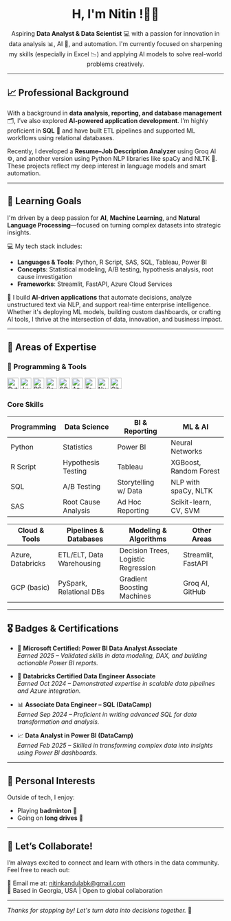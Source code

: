<!-- Profile Introduction -->
<h1 align="center">H, I'm Nitin !👋✨</h1>

<p align="center">
  Aspiring <strong>Data Analyst & Data Scientist</strong> 💻 with a passion for innovation in data analysis 📊, AI 🤖, and automation. I'm currently focused on sharpening my skills (especially in Excel 📉) and applying AI models to solve real-world problems creatively.
</p>

---

## 📈 Professional Background

With a background in <strong>data analysis, reporting, and database management</strong> 🗂️, I’ve also explored <strong>AI-powered application development</strong>. I’m highly proficient in <strong>SQL</strong> 🧠 and have built ETL pipelines and supported ML workflows using relational databases.

Recently, I developed a <strong>Resume–Job Description Analyzer</strong> using Groq AI ⚙️, and another version using Python NLP libraries like spaCy and NLTK 🐍. These projects reflect my deep interest in language models and smart automation.

---

## 🚀 Learning Goals

I'm driven by a deep passion for <strong>AI</strong>, <strong>Machine Learning</strong>, and <strong>Natural Language Processing</strong>—focused on turning complex datasets into strategic insights.

💻 My tech stack includes:
- **Languages & Tools**: Python, R Script, SAS, SQL, Tableau, Power BI
- **Concepts**: Statistical modeling, A/B testing, hypothesis analysis, root cause investigation
- **Frameworks**: Streamlit, FastAPI, Azure Cloud Services

🤖 I build **AI-driven applications** that automate decisions, analyze unstructured text via NLP, and support real-time enterprise intelligence. Whether it's deploying ML models, building custom dashboards, or crafting AI tools, I thrive at the intersection of data, innovation, and business impact.

---

## 💼 Areas of Expertise

### 🔧 Programming & Tools
<p align="left">
  <img src="https://cdn.jsdelivr.net/gh/devicons/devicon/icons/python/python-original.svg" width="26" alt="Python" title="Python"/>
  <img src="https://cdn.jsdelivr.net/gh/devicons/devicon/icons/jupyter/jupyter-original.svg" width="26" alt="Jupyter" title="Jupyter"/>
  <img src="https://cdn.jsdelivr.net/gh/devicons/devicon/icons/rstudio/rstudio-original.svg" width="26" alt="RStudio" title="RStudio"/>
  <img src="https://cdn.jsdelivr.net/gh/devicons/devicon/icons/postgresql/postgresql-original.svg" width="26" alt="PostgreSQL" title="PostgreSQL"/>
  <img src="https://cdn.jsdelivr.net/gh/devicons/devicon/icons/microsoftsqlserver/microsoftsqlserver-plain.svg" width="26" alt="SQL Server" title="SQL Server"/>
  <img src="https://cdn.jsdelivr.net/gh/devicons/devicon/icons/azure/azure-original.svg" width="26" alt="Azure" title="Azure"/>
  <img src="https://cdn.jsdelivr.net/gh/devicons/devicon/icons/tensorflow/tensorflow-original.svg" width="26" alt="TensorFlow" title="TensorFlow"/>
  <img src="https://cdn.jsdelivr.net/gh/devicons/devicon/icons/numpy/numpy-original.svg" width="26" alt="NumPy" title="NumPy"/>
  <img src="https://cdn.jsdelivr.net/gh/devicons/devicon/icons/github/github-original.svg" width="26" alt="GitHub" title="GitHub"/>
</p>

### Core Skills

| Programming     | Data Science         | BI & Reporting     | ML & AI                |
|----------------|----------------------|--------------------|------------------------|
| Python         | Statistics           | Power BI           | Neural Networks        |
| R Script       | Hypothesis Testing   | Tableau            | XGBoost, Random Forest |
| SQL            | A/B Testing          | Storytelling w/ Data| NLP with spaCy, NLTK  |
| SAS            | Root Cause Analysis  | Ad Hoc Reporting   | Scikit-learn, CV, SVM  |

| Cloud & Tools      | Pipelines & Databases | Modeling & Algorithms     | Other Areas            |
|--------------------|-----------------------|----------------------------|------------------------|
| Azure, Databricks  | ETL/ELT, Data Warehousing | Decision Trees, Logistic Regression | Streamlit, FastAPI     |
| GCP (basic)        | PySpark, Relational DBs | Gradient Boosting Machines | Groq AI, GitHub        |

---

## 🎖️ Badges & Certifications

- 🧩 **Microsoft Certified: Power BI Data Analyst Associate**  
  *Earned 2025 – Validated skills in data modeling, DAX, and building actionable Power BI reports.*

- 🔧 **Databricks Certified Data Engineer Associate**  
  *Earned Oct 2024 – Demonstrated expertise in scalable data pipelines and Azure integration.*

- 📊 **Associate Data Engineer – SQL (DataCamp)**  
  *Earned Sep 2024 – Proficient in writing advanced SQL for data transformation and analysis.*

- 📈 **Data Analyst in Power BI (DataCamp)**  
  *Earned Feb 2025 – Skilled in transforming complex data into insights using Power BI dashboards.*

---

## 🎉 Personal Interests

Outside of tech, I enjoy:
- Playing **badminton** 🏸
- Going on **long drives** 🚗

---

## 🤝 Let’s Collaborate!

I’m always excited to connect and learn with others in the data community. Feel free to reach out:

📧 Email me at: [nitinkandulabk@gmail.com](mailto:nitinkandulabk@gmail.com)  
📍 Based in Georgia, USA | Open to global collaboration

---

*Thanks for stopping by! Let's turn data into decisions together.* 🚀
